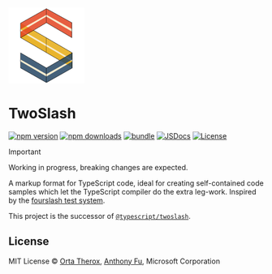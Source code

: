 <img src="./docs/public/logo.svg" alt="TwoSlash Logo" width="150">

# TwoSlash

[![npm version][npm-version-src]][npm-version-href]
[![npm downloads][npm-downloads-src]][npm-downloads-href]
[![bundle][bundle-src]][bundle-href]
[![JSDocs][jsdocs-src]][jsdocs-href]
[![License][license-src]][license-href]

> [!IMPORTANT]
> Working in progress, breaking changes are expected.

A markup format for TypeScript code, ideal for creating self-contained code samples which let the TypeScript compiler do the extra leg-work. Inspired by the [fourslash test system](https://github.com/orta/typescript-notes/blob/master/systems/testing/fourslash.md).

This project is the successor of [`@typescript/twoslash`](https://github.com/microsoft/TypeScript-Website/tree/v2/packages/ts-twoslasher).

## License

MIT License © [Orta Therox](https://github.com/orta), [Anthony Fu](https://github.com/antfu), Microsoft Corporation

<!-- Badges -->

[npm-version-src]: https://img.shields.io/npm/v/twoslash?style=flat&colorA=080f12&colorB=1fa669
[npm-version-href]: https://npmjs.com/package/twoslash
[npm-downloads-src]: https://img.shields.io/npm/dm/twoslash?style=flat&colorA=080f12&colorB=1fa669
[npm-downloads-href]: https://npmjs.com/package/twoslash
[bundle-src]: https://img.shields.io/bundlephobia/minzip/twoslash?style=flat&colorA=080f12&colorB=1fa669&label=minzip
[bundle-href]: https://bundlephobia.com/result?p=twoslash
[license-src]: https://img.shields.io/github/license/twoslashes/twoslash.svg?style=flat&colorA=080f12&colorB=1fa669
[license-href]: https://github.com/twoslashes/twoslash/blob/main/LICENSE
[jsdocs-src]: https://img.shields.io/badge/jsdocs-reference-080f12?style=flat&colorA=080f12&colorB=1fa669
[jsdocs-href]: https://www.jsdocs.io/package/twoslash
